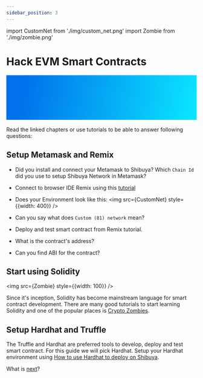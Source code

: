 ```yaml
---
sidebar_position: 3
---
```

import CustomNet from './img/custom_net.png'
import Zombie from './img/zombie.png'

# Hack EVM Smart Contracts
![banner](../../assets/gradient2.jpg)

Read the linked chapters or use tutorials to be able to answer following questions:

## Setup Metamask and Remix
* Did you install and connect your Metamask to Shibuya? Which `Chain Id` did you use to setup Shibuya Network in Metamask?
* Connect to browser IDE Remix using this [tutorial](/docs/build/builder-guides/astar_features/use_remix)
* Does your Environment look like this:
<img src={CustomNet} style={{width: 400}} />

* Can you say what does `Custom (81) network` mean?
* Deploy and test smart contract from Remix tutorial.
* What is the contract's address?
* Can you find ABI for the contract?

## Start using Solidity
<img src={Zombie} style={{width: 100}} />

Since it's inception, Solidity has become mainstream language for smart contract development. There are many good tutorials to start learning Solidity and one of the popular places is [Crypto Zombies](https://cryptozombies.io/).

## Setup Hardhat and Truffle
The Truffle and Hardhat are preferred tools to develop, deploy and test smart contract. For this guide we will pick Hardhat.
Setup your Hardhat environment using [How to use Hardhat to deploy on Shibuya](/docs/build/builder-guides/astar_features/use_hardhat).


What is [next](/docs/build/builder-guides/hacking/next)? 